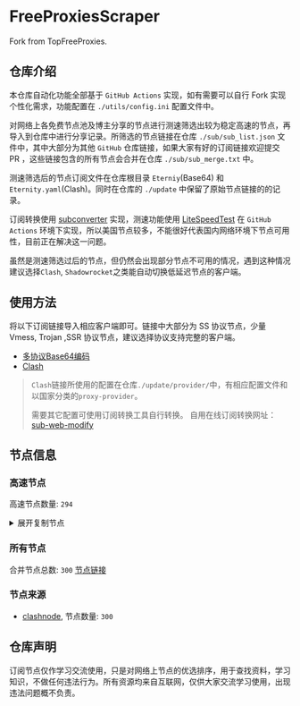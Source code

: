 # FreeProxiesScraper

Fork from TopFreeProxies.

## 仓库介绍
本仓库自动化功能全部基于 `GitHub Actions` 实现，如有需要可以自行 Fork 实现个性化需求，功能配置在 `./utils/config.ini` 配置文件中。

对网络上各免费节点池及博主分享的节点进行测速筛选出较为稳定高速的节点，再导入到仓库中进行分享记录。所筛选的节点链接在仓库 `./sub/sub_list.json` 文件中，其中大部分为其他 `GitHub` 仓库链接，如果大家有好的订阅链接欢迎提交 PR ，这些链接包含的所有节点会合并在仓库 `./sub/sub_merge.txt` 中。

测速筛选后的节点订阅文件在仓库根目录 `Eterniy`(Base64) 和 `Eternity.yaml`(Clash)。同时在仓库的 `./update` 中保留了原始节点链接的的记录。

订阅转换使用 [subconverter](https://github.com/tindy2013/subconverter) 实现，测速功能使用 [LiteSpeedTest](https://github.com/xxf098/LiteSpeedTest) 在 `GitHub Actions` 环境下实现，所以美国节点较多，不能很好代表国内网络环境下节点可用性，目前正在解决这一问题。

虽然是测速筛选过后的节点，但仍然会出现部分节点不可用的情况，遇到这种情况建议选择`Clash`, `Shadowrocket`之类能自动切换低延迟节点的客户端。

## 使用方法
将以下订阅链接导入相应客户端即可。链接中大部分为 SS 协议节点，少量 Vmess, Trojan ,SSR 协议节点，建议选择协议支持完整的客户端。

- [多协议Base64编码](https://raw.githubusercontent.com/caijh/FreeProxiesScraper/master/Eternity)
- [Clash](https://raw.githubusercontent.com/caijh/FreeProxiesScraper/master/Eternity.yaml)

>`Clash`链接所使用的配置在仓库`./update/provider/`中，有相应配置文件和以国家分类的`proxy-provider`。
>
>需要其它配置可使用订阅转换工具自行转换。
>自用在线订阅转换网址：[sub-web-modify](https://sub.v1.mk/)

## 节点信息
### 高速节点
高速节点数量: `294`
<details>
  <summary>展开复制节点</summary>

    trojan://a79e089e-882e-3603-af3d-dacaa45ae7be@103.219.195.237:443?allowInsecure=1&sni=edge.steam-dns.top.comcast.net#04-0427-HK
    trojan://a79e089e-882e-3603-af3d-dacaa45ae7be@178.239.125.119:443?allowInsecure=1&sni=akamai.cdn.steampipe.steamcontent.com#04-0428-JP
    trojan://a79e089e-882e-3603-af3d-dacaa45ae7be@43.160.193.245:443?allowInsecure=1&sni=origin-a.akamaihd.net#04-0429-SG
    trojan://a79e089e-882e-3603-af3d-dacaa45ae7be@vd0ee3cg.cs53rvhb.aliyunglsb.com:443?allowInsecure=1&sni=edge.steam-dns.top.comcast.net#04-0430-SG
    trojan://a79e089e-882e-3603-af3d-dacaa45ae7be@178.208.190.99:443?allowInsecure=1&sni=fastly.cdn.steampipe.steamcontent.com#04-0431-US
    trojan://19de81a2-e8f7-3780-ad08-d5b43962dc30@103.219.195.237:443?allowInsecure=1&sni=www.microsoft365.com#04-0432-HK
    trojan://19de81a2-e8f7-3780-ad08-d5b43962dc30@178.239.125.119:443?allowInsecure=1&sni=steampipe-kr.akamaized.net#04-0433-JP
    trojan://19de81a2-e8f7-3780-ad08-d5b43962dc30@43.160.193.245:443?allowInsecure=1&sni=steampipe.akamaized.net#04-0434-SG
    trojan://19de81a2-e8f7-3780-ad08-d5b43962dc30@vd0ee3cg.cs53rvhb.aliyunglsb.com:443?allowInsecure=1&sni=www.microsoft365.com#04-0435-SG
    trojan://19de81a2-e8f7-3780-ad08-d5b43962dc30@178.208.190.99:443?allowInsecure=1&sni=cloudsync-prod.s3.amazonaws.com#04-0436-US
    trojan://a3e18f02-00c4-3b94-8685-af72e7b74fa4@103.219.195.237:443?allowInsecure=1&sni=akamai.cdn.steampipe.steamcontent.com#04-0437-HK
    trojan://a3e18f02-00c4-3b94-8685-af72e7b74fa4@178.239.125.119:443?allowInsecure=1&sni=upos-hz-mirrorakam.akamaized.net#04-0438-JP
    trojan://a3e18f02-00c4-3b94-8685-af72e7b74fa4@43.160.193.245:443?allowInsecure=1&sni=edge.steam-dns.top.comcast.net#04-0439-SG
    trojan://a3e18f02-00c4-3b94-8685-af72e7b74fa4@vd0ee3cg.cs53rvhb.aliyunglsb.com:443?allowInsecure=1&sni=akamai.cdn.steampipe.steamcontent.com#04-0440-SG
    trojan://a3e18f02-00c4-3b94-8685-af72e7b74fa4@178.208.190.99:443?allowInsecure=1&sni=steampipe.akamaized.net#04-0441-US
    trojan://9b485a9f-f1ee-3031-a7a4-514a0599b524@103.219.195.237:443?allowInsecure=1&sni=steampipe-kr.akamaized.net#04-0442-HK
    trojan://9b485a9f-f1ee-3031-a7a4-514a0599b524@178.239.125.119:443?allowInsecure=1&sni=origin-a.akamaihd.net#04-0443-JP
    trojan://9b485a9f-f1ee-3031-a7a4-514a0599b524@43.160.193.245:443?allowInsecure=1&sni=www.microsoft365.com#04-0444-SG
    trojan://9b485a9f-f1ee-3031-a7a4-514a0599b524@vd0ee3cg.cs53rvhb.aliyunglsb.com:443?allowInsecure=1&sni=steampipe-kr.akamaized.net#04-0445-SG
    trojan://9b485a9f-f1ee-3031-a7a4-514a0599b524@178.208.190.99:443?allowInsecure=1&sni=fastly.cdn.steampipe.steamcontent.com#04-0446-US
    trojan://4fa628c6-6249-35a5-9bf4-9982eca30185@103.219.195.237:443?allowInsecure=1&sni=fastly.cdn.steampipe.steamcontent.com#04-0447-HK
    trojan://4fa628c6-6249-35a5-9bf4-9982eca30185@178.239.125.119:443?allowInsecure=1&sni=steampipe.akamaized.net#04-0448-JP
    trojan://4fa628c6-6249-35a5-9bf4-9982eca30185@43.160.193.245:443?allowInsecure=1&sni=steamcdn-a.akamaihd.net#04-0449-SG
    trojan://4fa628c6-6249-35a5-9bf4-9982eca30185@vd0ee3cg.cs53rvhb.aliyunglsb.com:443?allowInsecure=1&sni=fastly.cdn.steampipe.steamcontent.com#04-0450-SG
    trojan://4fa628c6-6249-35a5-9bf4-9982eca30185@178.208.190.99:443?allowInsecure=1&sni=upos-hz-mirrorakam.akamaized.net#04-0451-US
    trojan://da1bd14f-1afc-3a0d-9630-faa08a39f26d@103.219.195.237:443?allowInsecure=1&sni=origin-a.akamaihd.net#04-0452-HK
    trojan://da1bd14f-1afc-3a0d-9630-faa08a39f26d@178.239.125.119:443?allowInsecure=1&sni=edge.steam-dns.top.comcast.net#04-0453-JP
    trojan://da1bd14f-1afc-3a0d-9630-faa08a39f26d@43.160.193.245:443?allowInsecure=1&sni=steampipe-kr.akamaized.net#04-0454-SG
    trojan://da1bd14f-1afc-3a0d-9630-faa08a39f26d@vd0ee3cg.cs53rvhb.aliyunglsb.com:443?allowInsecure=1&sni=origin-a.akamaihd.net#04-0455-SG
    trojan://da1bd14f-1afc-3a0d-9630-faa08a39f26d@178.208.190.99:443?allowInsecure=1&sni=steamcdn-a.akamaihd.net#04-0456-US
    trojan://afec2398-003f-32b5-ac36-aa36cefe645b@103.219.195.237:443?allowInsecure=1&sni=fastly.cdn.steampipe.steamcontent.com#04-0457-HK
    trojan://afec2398-003f-32b5-ac36-aa36cefe645b@178.239.125.119:443?allowInsecure=1&sni=steamcdn-a.akamaihd.net#04-0458-JP
    trojan://afec2398-003f-32b5-ac36-aa36cefe645b@vd0ee3cg.cs53rvhb.aliyunglsb.com:443?allowInsecure=1&sni=fastly.cdn.steampipe.steamcontent.com#04-0459-SG
    trojan://afec2398-003f-32b5-ac36-aa36cefe645b@178.208.190.99:443?allowInsecure=1&sni=edge.steam-dns.top.comcast.net#04-0460-US
    trojan://b21ab207-e7df-3ba3-9614-df03b02a08d7@103.219.195.237:443?allowInsecure=1&sni=upos-hz-mirrorakam.akamaized.net#04-0461-HK
    trojan://b21ab207-e7df-3ba3-9614-df03b02a08d7@178.239.125.119:443?allowInsecure=1&sni=steampipe-partner.akamaized.net#04-0462-JP
    trojan://b21ab207-e7df-3ba3-9614-df03b02a08d7@vd0ee3cg.cs53rvhb.aliyunglsb.com:443?allowInsecure=1&sni=upos-hz-mirrorakam.akamaized.net#04-0463-SG
    trojan://b21ab207-e7df-3ba3-9614-df03b02a08d7@178.208.190.99:443?allowInsecure=1&sni=www.microsoft365.com#04-0464-US
    trojan://694d40c5-bdad-3a6e-a857-d25316a08307@103.219.195.237:443?allowInsecure=1&sni=steamcdn-a.akamaihd.net#04-0465-HK
    trojan://694d40c5-bdad-3a6e-a857-d25316a08307@178.239.125.119:443?allowInsecure=1&sni=fastly.cdn.steampipe.steamcontent.com#04-0466-JP
    trojan://694d40c5-bdad-3a6e-a857-d25316a08307@vd0ee3cg.cs53rvhb.aliyunglsb.com:443?allowInsecure=1&sni=steamcdn-a.akamaihd.net#04-0467-SG
    trojan://694d40c5-bdad-3a6e-a857-d25316a08307@178.208.190.99:443?allowInsecure=1&sni=akamai.cdn.steampipe.steamcontent.com#04-0468-US
    trojan://dda39440-611e-367a-8b5c-60b110881c48@103.219.195.237:443?allowInsecure=1&sni=steampipe-partner.akamaized.net#04-0469-HK
    trojan://dda39440-611e-367a-8b5c-60b110881c48@178.239.125.119:443?allowInsecure=1&sni=cloudsync-prod.s3.amazonaws.com#04-0470-JP
    trojan://dda39440-611e-367a-8b5c-60b110881c48@vd0ee3cg.cs53rvhb.aliyunglsb.com:443?allowInsecure=1&sni=steampipe-partner.akamaized.net#04-0471-SG
    trojan://dda39440-611e-367a-8b5c-60b110881c48@178.208.190.99:443?allowInsecure=1&sni=steampipe-kr.akamaized.net#04-0472-US
    trojan://04a70eb2-857b-3c61-9d36-a6284846dde9@103.219.195.237:443?allowInsecure=1&sni=upos-hz-mirrorakam.akamaized.net#04-0473-HK
    trojan://04a70eb2-857b-3c61-9d36-a6284846dde9@178.239.125.119:443?allowInsecure=1&sni=steampipe-partner.akamaized.net#04-0474-JP
    trojan://04a70eb2-857b-3c61-9d36-a6284846dde9@vd0ee3cg.cs53rvhb.aliyunglsb.com:443?allowInsecure=1&sni=upos-hz-mirrorakam.akamaized.net#04-0475-SG
    trojan://04a70eb2-857b-3c61-9d36-a6284846dde9@178.208.190.99:443?allowInsecure=1&sni=www.microsoft365.com#04-0476-US
    ss://Y2hhY2hhMjAtaWV0Zi1wb2x5MTMwNTpLME1jblJGNnY2NGs3bzN0ZVo2RjQ5@46.253.4.25:35916#06-0012-SE
    ss://YWVzLTI1Ni1jZmI6ZjhmN2FDemNQS2JzRjhwMw@194.68.27.76:989#06-0016-JP
    ss://Y2hhY2hhMjAtaWV0Zi1wb2x5MTMwNTpXNFVMUm9QWThEdlVobmJmS25qU1dE@206.206.125.53:20199#06-0025-GB
    ss://Y2hhY2hhMjAtaWV0Zi1wb2x5MTMwNTo5NHJVeE5jSEljdDlPR2RGMERUQVBY@172.238.21.207:38666#06-0026-JP
    ss://YWVzLTI1Ni1jZmI6WG44aktkbURNMDBJZU8lMjUyNSUyNTIzJTI1MjQlMjUyM2ZKQU10c0VBRVVPcEgvWVdZdFlxREZuVDBTVg@103.186.154.250:38388#06-0028-VN
    ss://YWVzLTI1Ni1jZmI6WG44aktkbURNMDBJZU8lMjUyNSUyNTIzJTI1MjQlMjUyM2ZKQU10c0VBRVVPcEgvWVdZdFlxREZuVDBTVg@103.186.154.235:38388#06-0029-VN
    ss://YWVzLTI1Ni1jZmI6WG44aktkbURNMDBJZU8lMjUyNSUyNTIzJTI1MjQlMjUyM2ZKQU10c0VBRVVPcEgvWVdZdFlxREZuVDBTVg@103.186.155.104:38388#06-0030-VN
    ss://YWVzLTI1Ni1jZmI6WG44aktkbURNMDBJZU8lMjUyNSUyNTIzJTI1MjQlMjUyM2ZKQU10c0VBRVVPcEgvWVdZdFlxREZuVDBTVg@103.186.155.214:38388#06-0031-VN
    ss://YWVzLTI1Ni1jZmI6WG44aktkbURNMDBJZU8lMjUyNSUyNTIzJTI1MjQlMjUyM2ZKQU10c0VBRVVPcEgvWVdZdFlxREZuVDBTVg@103.186.155.111:38388#06-0032-VN
    ss://YWVzLTI1Ni1jZmI6WG44aktkbURNMDBJZU8lMjUyNSUyNTIzJTI1MjQlMjUyM2ZKQU10c0VBRVVPcEgvWVdZdFlxREZuVDBTVg@103.186.155.114:38388#06-0033-VN
    ss://YWVzLTI1Ni1jZmI6WG44aktkbURNMDBJZU8lMjUyNSUyNTIzJTI1MjQlMjUyM2ZKQU10c0VBRVVPcEgvWVdZdFlxREZuVDBTVg@103.186.155.237:38388#06-0034-VN
    ss://YWVzLTI1Ni1jZmI6WG44aktkbURNMDBJZU8lMjUyNSUyNTIzJTI1MjQlMjUyM2ZKQU10c0VBRVVPcEgvWVdZdFlxREZuVDBTVg@103.186.155.228:38388#06-0035-VN
    ss://YWVzLTI1Ni1jZmI6WG44aktkbURNMDBJZU8lMjUyNSUyNTIzJTI1MjQlMjUyM2ZKQU10c0VBRVVPcEgvWVdZdFlxREZuVDBTVg@103.186.155.25:38388#06-0036-VN
    ss://YWVzLTI1Ni1jZmI6WG44aktkbURNMDBJZU8lMjUyNSUyNTIzJTI1MjQlMjUyM2ZKQU10c0VBRVVPcEgvWVdZdFlxREZuVDBTVg@103.186.155.13:38388#06-0037-VN
    trojan://94554127-32c4-4be1-b8b9-1330bafc2cdd@n001.xunxunmimisbs.sbs:28100?allowInsecure=1&sni=db01.xxxxyyyysbs.sbs#06-0038-CN
    vmess://eyJ2IjoiMiIsInBzIjoiMDYtMDAzOS1DTiIsImFkZCI6ImhhYS5kYXNodWFpLmN5b3UiLCJwb3J0IjoiNDUwNjIiLCJ0eXBlIjoibm9uZSIsImlkIjoiNTJjYzQ4NTAtYjIzNC00Y2MwLThhY2EtYTI5MzEyOGMyODZhIiwiYWlkIjoiMCIsIm5ldCI6IndzIiwicGF0aCI6Ii8iLCJob3N0IjoiaGFhLmRhc2h1YWkuY3lvdSIsInRscyI6IiJ9
    vmess://eyJ2IjoiMiIsInBzIjoiMDYtMDA0MC1DTiIsImFkZCI6InhkZC5kYXNodWFpLmN5b3UiLCJwb3J0IjoiNDUwNjMiLCJ0eXBlIjoibm9uZSIsImlkIjoiMWQ0ZDc1NDgtOGNmOC00ZTFlLWExYTUtNDExNjg2OTcwMTJiIiwiYWlkIjoiMCIsIm5ldCI6IndzIiwicGF0aCI6Ii8iLCJob3N0IjoieGRkLmRhc2h1YWkuY3lvdSIsInRscyI6IiJ9
    ss://Y2hhY2hhMjAtaWV0Zi1wb2x5MTMwNTpmYTE4ZmU4Yi1hNTRiLTRlZjAtOTdjYy1kMGYyZGExMGFmNTA@wa.xunyunnode.sbs:50737#06-0041-CN
    vmess://eyJ2IjoiMiIsInBzIjoiMDYtMDA0Mi1DTiIsImFkZCI6InhkZC5kYXNodWFpLmN5b3UiLCJwb3J0IjoiNDUwNjUiLCJ0eXBlIjoibm9uZSIsImlkIjoiZTRkNmY4MWUtZTUyMS00OGEwLWIxMzAtN2ExZTJkNWZmZjkxIiwiYWlkIjoiMCIsIm5ldCI6IndzIiwicGF0aCI6Ii8iLCJob3N0IjoieGRkLmRhc2h1YWkuY3lvdSIsInRscyI6IiJ9
    vmess://eyJ2IjoiMiIsInBzIjoiMDYtMDA0My1DTiIsImFkZCI6ImhhYS5kYXNodWFpLmN5b3UiLCJwb3J0IjoiNDUwNjQiLCJ0eXBlIjoibm9uZSIsImlkIjoiZDIzZDg0MjEtNGVhOS00Mzg3LWFhMTYtYzAyM2I2M2Q3ZjE2IiwiYWlkIjoiMCIsIm5ldCI6IndzIiwicGF0aCI6Ii8iLCJob3N0IjoiaGFhLmRhc2h1YWkuY3lvdSIsInRscyI6IiJ9
    vmess://eyJ2IjoiMiIsInBzIjoiMDYtMDA0NC1DTiIsImFkZCI6InhkZC5kYXNodWFpLmN5b3UiLCJwb3J0IjoiNDUwNjUiLCJ0eXBlIjoibm9uZSIsImlkIjoiMWQ0ZDc1NDgtOGNmOC00ZTFlLWExYTUtNDExNjg2OTcwMTJiIiwiYWlkIjoiMCIsIm5ldCI6IndzIiwicGF0aCI6Ii8iLCJob3N0IjoieGRkLmRhc2h1YWkuY3lvdSIsInRscyI6IiJ9
    vmess://eyJ2IjoiMiIsInBzIjoiMDYtMDA0NS1DTiIsImFkZCI6ImhhYS5kYXNodWFpLmN5b3UiLCJwb3J0IjoiNDUwNzgiLCJ0eXBlIjoibm9uZSIsImlkIjoiZTRkNmY4MWUtZTUyMS00OGEwLWIxMzAtN2ExZTJkNWZmZjkxIiwiYWlkIjoiMCIsIm5ldCI6IndzIiwicGF0aCI6Ii8iLCJob3N0IjoiaGFhLmRhc2h1YWkuY3lvdSIsInRscyI6IiJ9
    vmess://eyJ2IjoiMiIsInBzIjoiMDYtMDA0Ni1DTiIsImFkZCI6ImhhYS5kYXNodWFpLmN5b3UiLCJwb3J0IjoiNDUwNzgiLCJ0eXBlIjoibm9uZSIsImlkIjoiMWQ0ZDc1NDgtOGNmOC00ZTFlLWExYTUtNDExNjg2OTcwMTJiIiwiYWlkIjoiMCIsIm5ldCI6IndzIiwicGF0aCI6Ii8iLCJob3N0IjoiaGFhLmRhc2h1YWkuY3lvdSIsInRscyI6IiJ9
    vmess://eyJ2IjoiMiIsInBzIjoiMDYtMDA0Ny1DTiIsImFkZCI6InhkZC5kYXNodWFpLmN5b3UiLCJwb3J0IjoiNDUwNzciLCJ0eXBlIjoibm9uZSIsImlkIjoiMWRkNTAxOTQtMzkxOS00NWRkLWFkN2QtYjhkMDFhZWM4YjFkIiwiYWlkIjoiMCIsIm5ldCI6IndzIiwicGF0aCI6Ii8iLCJob3N0IjoieGRkLmRhc2h1YWkuY3lvdSIsInRscyI6IiJ9
    trojan://fcfb4ea7-5dbe-4d06-ab1a-1f23cad436e4@n001.xunxunmimisbs.sbs:17000?allowInsecure=1&sni=de01.xxxxyyyysbs.sbs#06-0050-CN
    trojan://c28626c9-b566-4d30-95cd-fffda0140503@n001.xunxunmimisbs.sbs:25100?allowInsecure=1&sni=de01.xxxxyyyysbs.sbs#06-0054-CN
    vmess://eyJ2IjoiMiIsInBzIjoiMDYtMDA1Ni1DTiIsImFkZCI6InhkZC5kYXNodWFpLmN5b3UiLCJwb3J0IjoiNDUwNzEiLCJ0eXBlIjoibm9uZSIsImlkIjoiZDIzZDg0MjEtNGVhOS00Mzg3LWFhMTYtYzAyM2I2M2Q3ZjE2IiwiYWlkIjoiMCIsIm5ldCI6IndzIiwicGF0aCI6Ii8iLCJob3N0IjoieGRkLmRhc2h1YWkuY3lvdSIsInRscyI6IiJ9
    trojan://5d0d1bf1-f5f1-4e92-b883-2c085d7cd86e@n002.xunxunmimisbs.sbs:48100?allowInsecure=1&sni=fr01.xxxxyyyysbs.sbs#06-0057-CN
    trojan://40d2915b-3085-4a6b-89e8-67c7125c24ef@n002.xunxunmimisbs.sbs:26100?allowInsecure=1&sni=fr01.xxxxyyyysbs.sbs#06-0058-CN
    trojan://fcfb4ea7-5dbe-4d06-ab1a-1f23cad436e4@n001.xunxunmimisbs.sbs:19000?allowInsecure=1&sni=in01.xxxxyyyysbs.sbs#06-0059-CN
    vmess://eyJ2IjoiMiIsInBzIjoiMDYtMDA2MC1DTiIsImFkZCI6InhkZC5kYXNodWFpLmN5b3UiLCJwb3J0IjoiNDUwNzEiLCJ0eXBlIjoibm9uZSIsImlkIjoiZWQ3MzcwZDQtODgzMC00YmM1LTk5MDktNWY0NTNiZGMzZjI0IiwiYWlkIjoiMCIsIm5ldCI6IndzIiwicGF0aCI6Ii8iLCJob3N0IjoieGRkLmRhc2h1YWkuY3lvdSIsInRscyI6IiJ9
    trojan://86539c18-bf4e-4ae6-a970-528c6eacea7c@n002.xunxunmimisbs.sbs:44100?allowInsecure=1&sni=uk01.xxxxyyyysbs.sbs#06-0061-CN
    ss://Y2hhY2hhMjAtaWV0Zi1wb2x5MTMwNTpkMDFkMTEwZC05ZGM1LTRjZmItYWNhNS04YzBiNWQ0ZDg1NDk@02.xunyunnode.sbs:59406#06-0062-CN
    trojan://f297ec55-de89-4206-82fc-7ae01d936783@n002.xunxunmimisbs.sbs:44100?allowInsecure=1&sni=uk01.xxxxyyyysbs.sbs#06-0063-CN
    ss://Y2hhY2hhMjAtaWV0Zi1wb2x5MTMwNTpjNmVjODIxMy1kOWU0LTQxNTktODRkMS0yMDhjMTUwMDQyOWY@02.xunyunnode.sbs:59406#06-0064-CN
    ss://Y2hhY2hhMjAtaWV0Zi1wb2x5MTMwNTpjNmVjODIxMy1kOWU0LTQxNTktODRkMS0yMDhjMTUwMDQyOWY@wa.xunyunnode.sbs:25174#06-0065-CN
    ss://Y2hhY2hhMjAtaWV0Zi1wb2x5MTMwNTpjNmVjODIxMy1kOWU0LTQxNTktODRkMS0yMDhjMTUwMDQyOWY@01.xunyunnode.sbs:13058#06-0066-CN
    ss://Y2hhY2hhMjAtaWV0Zi1wb2x5MTMwNTpjNmVjODIxMy1kOWU0LTQxNTktODRkMS0yMDhjMTUwMDQyOWY@xc.xunyunnode.sbs:26200#06-0067-CN
    vmess://eyJ2IjoiMiIsInBzIjoiMDYtMDA2OC1DTiIsImFkZCI6InhkZC5kYXNodWFpLmN5b3UiLCJwb3J0IjoiNDUwNTEiLCJ0eXBlIjoibm9uZSIsImlkIjoiMWQ0ZDc1NDgtOGNmOC00ZTFlLWExYTUtNDExNjg2OTcwMTJiIiwiYWlkIjoiMCIsIm5ldCI6IndzIiwicGF0aCI6Ii8iLCJob3N0IjoieGRkLmRhc2h1YWkuY3lvdSIsInRscyI6IiJ9
    vmess://eyJ2IjoiMiIsInBzIjoiMDYtMDA3MC1DTiIsImFkZCI6ImhhYS5kYXNodWFpLmN5b3UiLCJwb3J0IjoiNDUwNTAiLCJ0eXBlIjoibm9uZSIsImlkIjoiZWQ3MzcwZDQtODgzMC00YmM1LTk5MDktNWY0NTNiZGMzZjI0IiwiYWlkIjoiMCIsIm5ldCI6IndzIiwicGF0aCI6Ii8iLCJob3N0IjoiaGFhLmRhc2h1YWkuY3lvdSIsInRscyI6IiJ9
    vmess://eyJ2IjoiMiIsInBzIjoiMDYtMDA3MS1DTiIsImFkZCI6ImhhYS5kYXNodWFpLmN5b3UiLCJwb3J0IjoiNDUwNTAiLCJ0eXBlIjoibm9uZSIsImlkIjoiNzU1YTFiMTYtNjQxYy00NTEwLTgwYzMtMzNlNjIwNTc3YTNmIiwiYWlkIjoiMCIsIm5ldCI6IndzIiwicGF0aCI6Ii8iLCJob3N0IjoiaGFhLmRhc2h1YWkuY3lvdSIsInRscyI6IiJ9
    vmess://eyJ2IjoiMiIsInBzIjoiMDYtMDA3Mi1DTiIsImFkZCI6ImhhYS5kYXNodWFpLmN5b3UiLCJwb3J0IjoiNDUwNTAiLCJ0eXBlIjoibm9uZSIsImlkIjoiNmM2NjFmM2YtMmJkMC00YTgxLWI0NGUtYTdlZTRjYzY3NTU4IiwiYWlkIjoiMCIsIm5ldCI6IndzIiwicGF0aCI6Ii8iLCJob3N0IjoiaGFhLmRhc2h1YWkuY3lvdSIsInRscyI6IiJ9
    trojan://86539c18-bf4e-4ae6-a970-528c6eacea7c@n001.xunxunmimisbs.sbs:21100?allowInsecure=1&sni=hk01.xxxxyyyysbs.sbs#06-0073-CN
    ss://Y2hhY2hhMjAtaWV0Zi1wb2x5MTMwNToxYzQ3M2U4YS0zOGZiLTQ1NGUtOGQyNy1mYzA2MzE1NzljMjU@slur.izenny.com:55407#06-0074-CN
    trojan://40d2915b-3085-4a6b-89e8-67c7125c24ef@n002.xunxunmimisbs.sbs:27100?allowInsecure=1&sni=in01.xxxxyyyysbs.sbs#06-0075-CN
    trojan://86539c18-bf4e-4ae6-a970-528c6eacea7c@n002.xunxunmimisbs.sbs:47100?allowInsecure=1&sni=in01.xxxxyyyysbs.sbs#06-0076-CN
    trojan://c28626c9-b566-4d30-95cd-fffda0140503@n001.xunxunmimisbs.sbs:27100?allowInsecure=1&sni=in01.xxxxyyyysbs.sbs#06-0077-CN
    trojan://c28626c9-b566-4d30-95cd-fffda0140503@n002.xunxunmimisbs.sbs:27100?allowInsecure=1&sni=in01.xxxxyyyysbs.sbs#06-0078-CN
    trojan://5d0d1bf1-f5f1-4e92-b883-2c085d7cd86e@n001.xunxunmimisbs.sbs:47100?allowInsecure=1&sni=in01.xxxxyyyysbs.sbs#06-0079-CN
    trojan://f297ec55-de89-4206-82fc-7ae01d936783@n001.xunxunmimisbs.sbs:42100?allowInsecure=1&sni=jp01.xxxxyyyysbs.sbs#06-0080-CN
    vmess://eyJ2IjoiMiIsInBzIjoiMDYtMDA4MS1DTiIsImFkZCI6InhkZC5kYXNodWFpLmN5b3UiLCJwb3J0IjoiNDUwNTciLCJ0eXBlIjoibm9uZSIsImlkIjoiZDIzZDg0MjEtNGVhOS00Mzg3LWFhMTYtYzAyM2I2M2Q3ZjE2IiwiYWlkIjoiMCIsIm5ldCI6IndzIiwicGF0aCI6Ii8iLCJob3N0IjoieGRkLmRhc2h1YWkuY3lvdSIsInRscyI6IiJ9
    vmess://eyJ2IjoiMiIsInBzIjoiMDYtMDA4Mi1DTiIsImFkZCI6ImhhYS5kYXNodWFpLmN5b3UiLCJwb3J0IjoiNDUwNTYiLCJ0eXBlIjoibm9uZSIsImlkIjoiZDIzZDg0MjEtNGVhOS00Mzg3LWFhMTYtYzAyM2I2M2Q3ZjE2IiwiYWlkIjoiMCIsIm5ldCI6IndzIiwicGF0aCI6Ii8iLCJob3N0IjoiaGFhLmRhc2h1YWkuY3lvdSIsInRscyI6IiJ9
    ss://Y2hhY2hhMjAtaWV0Zi1wb2x5MTMwNTpkMDFkMTEwZC05ZGM1LTRjZmItYWNhNS04YzBiNWQ0ZDg1NDk@wa.xunyunnode.sbs:25856#06-0083-CN
    trojan://f297ec55-de89-4206-82fc-7ae01d936783@n002.xunxunmimisbs.sbs:42100?allowInsecure=1&sni=jp01.xxxxyyyysbs.sbs#06-0084-CN
    vmess://eyJ2IjoiMiIsInBzIjoiMDYtMDA4NS1DTiIsImFkZCI6ImhhYS5kYXNodWFpLmN5b3UiLCJwb3J0IjoiNDUwNTYiLCJ0eXBlIjoibm9uZSIsImlkIjoiZWQ3MzcwZDQtODgzMC00YmM1LTk5MDktNWY0NTNiZGMzZjI0IiwiYWlkIjoiMCIsIm5ldCI6IndzIiwicGF0aCI6Ii8iLCJob3N0IjoiaGFhLmRhc2h1YWkuY3lvdSIsInRscyI6IiJ9
    trojan://c28626c9-b566-4d30-95cd-fffda0140503@n001.xunxunmimisbs.sbs:41300?allowInsecure=1&sni=jp01.xxxxyyyysbs.sbs#06-0086-CN
    trojan://94554127-32c4-4be1-b8b9-1330bafc2cdd@n002.xunxunmimisbs.sbs:41300?allowInsecure=1&sni=jp01.xxxxyyyysbs.sbs#06-0087-CN
    ss://Y2hhY2hhMjAtaWV0Zi1wb2x5MTMwNTo4OTc4N2QwMi0yNzRjLTRlOTAtODA0ZC05ZTExNDY3NDc4NDg@02.xunyunnode.sbs:44447#06-0088-CN
    vmess://eyJ2IjoiMiIsInBzIjoiMDYtMDA4OS1DTiIsImFkZCI6InhkZC5kYXNodWFpLmN5b3UiLCJwb3J0IjoiNDUwNzUiLCJ0eXBlIjoibm9uZSIsImlkIjoiMWQ0ZDc1NDgtOGNmOC00ZTFlLWExYTUtNDExNjg2OTcwMTJiIiwiYWlkIjoiMCIsIm5ldCI6IndzIiwicGF0aCI6Ii8iLCJob3N0IjoieGRkLmRhc2h1YWkuY3lvdSIsInRscyI6IiJ9
    trojan://c28626c9-b566-4d30-95cd-fffda0140503@n002.xunxunmimisbs.sbs:22100?allowInsecure=1&sni=kr01.xxxxyyyysbs.sbs#06-0090-CN
    vmess://eyJ2IjoiMiIsInBzIjoiMDYtMDA5Mi1DTiIsImFkZCI6InhkZC5kYXNodWFpLmN5b3UiLCJwb3J0IjoiNDUwNzUiLCJ0eXBlIjoibm9uZSIsImlkIjoiMjhhYzhmNGMtY2VjMy00YTBmLTljZDMtNWU4ODZiZTRhODA3IiwiYWlkIjoiMCIsIm5ldCI6IndzIiwicGF0aCI6Ii8iLCJob3N0IjoieGRkLmRhc2h1YWkuY3lvdSIsInRscyI6IiJ9
    trojan://94554127-32c4-4be1-b8b9-1330bafc2cdd@n002.xunxunmimisbs.sbs:22100?allowInsecure=1&sni=kr01.xxxxyyyysbs.sbs#06-0093-CN
    vmess://eyJ2IjoiMiIsInBzIjoiMDYtMDA5OS1DTiIsImFkZCI6InhkZC5kYXNodWFpLmN5b3UiLCJwb3J0IjoiNDUwNTUiLCJ0eXBlIjoibm9uZSIsImlkIjoiMWRkNTAxOTQtMzkxOS00NWRkLWFkN2QtYjhkMDFhZWM4YjFkIiwiYWlkIjoiMCIsIm5ldCI6IndzIiwicGF0aCI6Ii8iLCJob3N0IjoieGRkLmRhc2h1YWkuY3lvdSIsInRscyI6IiJ9
    trojan://86539c18-bf4e-4ae6-a970-528c6eacea7c@n002.xunxunmimisbs.sbs:31101?allowInsecure=1&sni=sg02.xxxxyyyysbs.sbs#06-0100-CN
    trojan://5d0d1bf1-f5f1-4e92-b883-2c085d7cd86e@n001.xunxunmimisbs.sbs:31100?allowInsecure=1&sni=sg01.xxxxyyyysbs.sbs#06-0102-CN
    vmess://eyJ2IjoiMiIsInBzIjoiMDYtMDEwMy1DTiIsImFkZCI6InY0LmhlZHVpYW4ubGluayIsInBvcnQiOiIzMDgwNCIsInR5cGUiOiJub25lIiwiaWQiOiJjYmIzZjg3Ny1kMWZiLTM0NGMtODdhOS1kMTUzYmZmZDU0ODQiLCJhaWQiOiIyIiwibmV0Ijoid3MiLCJwYXRoIjoiL29vb28iLCJob3N0IjoidjQuaGVkdWlhbi5saW5rIiwidGxzIjoiIn0=
    ss://Y2hhY2hhMjAtaWV0Zi1wb2x5MTMwNToyNmQ1ZmQ1ZC0yNTUwLTQwZjYtOTg3Ni0yOTgwY2Y4ZWRiNzk@xc.xunyunnode.sbs:18416#06-0104-CN
    ss://Y2hhY2hhMjAtaWV0Zi1wb2x5MTMwNTpjNmVjODIxMy1kOWU0LTQxNTktODRkMS0yMDhjMTUwMDQyOWY@01.xunyunnode.sbs:14195#06-0105-CN
    trojan://81dea81d-fdcd-4550-a848-e6c488e13a81@n002.xunxunmimisbs.sbs:31000?allowInsecure=1&sni=sg01.xxxxyyyysbs.sbs#06-0106-CN
    trojan://fcfb4ea7-5dbe-4d06-ab1a-1f23cad436e4@n001.xunxunmimisbs.sbs:31000?allowInsecure=1&sni=sg01.xxxxyyyysbs.sbs#06-0107-CN
    vmess://eyJ2IjoiMiIsInBzIjoiMDYtMDEwOC1DTiIsImFkZCI6InhkZC5kYXNodWFpLmN5b3UiLCJwb3J0IjoiNDUwNTUiLCJ0eXBlIjoibm9uZSIsImlkIjoiZjU1ODM1MDQtYTY3ZS00NWQ0LWJjNTktZDAyY2MzMTBlOWQ4IiwiYWlkIjoiMCIsIm5ldCI6IndzIiwicGF0aCI6Ii8iLCJob3N0IjoieGRkLmRhc2h1YWkuY3lvdSIsInRscyI6IiJ9
    ss://Y2hhY2hhMjAtaWV0Zi1wb2x5MTMwNTo4OTc4N2QwMi0yNzRjLTRlOTAtODA0ZC05ZTExNDY3NDc4NDg@02.xunyunnode.sbs:10463#06-0109-CN
    ss://Y2hhY2hhMjAtaWV0Zi1wb2x5MTMwNToyNmQ1ZmQ1ZC0yNTUwLTQwZjYtOTg3Ni0yOTgwY2Y4ZWRiNzk@01.xunyunnode.sbs:14195#06-0110-CN
    ss://Y2hhY2hhMjAtaWV0Zi1wb2x5MTMwNTpkMDFkMTEwZC05ZGM1LTRjZmItYWNhNS04YzBiNWQ0ZDg1NDk@xc.xunyunnode.sbs:18416#06-0111-CN
    trojan://68bb4c97-2d9a-4304-b8cb-79f4181174c0@n002.xunxunmimisbs.sbs:31100?allowInsecure=1&sni=sg01.xxxxyyyysbs.sbs#06-0112-CN
    ss://Y2hhY2hhMjAtaWV0Zi1wb2x5MTMwNTo5MjQyYmM3NS1mMDdjLTQ4NjEtOWQxZS1jNGRhYmZmNDAzZDQ@wa.xunyunnode.sbs:50764#06-0113-CN
    trojan://5d0d1bf1-f5f1-4e92-b883-2c085d7cd86e@n001.xunxunmimisbs.sbs:49120?allowInsecure=1&sni=tai01.xxxxyyyysbs.sbs#06-0114-CN
    vmess://eyJ2IjoiMiIsInBzIjoiMDYtMDExNS1ISyIsImFkZCI6IjIxMi4xOTIuMTUuMTc2IiwicG9ydCI6IjIyMTI2IiwidHlwZSI6Im5vbmUiLCJpZCI6ImU5Nzk1YmU5LTczNWEtNDBkZi04Y2M1LWU1Y2QyYzgxYzRmNyIsImFpZCI6IjAiLCJuZXQiOiJ3cyIsInBhdGgiOiIvIiwiaG9zdCI6IiIsInRscyI6IiJ9
    vmess://eyJ2IjoiMiIsInBzIjoiMDYtMDExNy1DTiIsImFkZCI6InhkZC5kYXNodWFpLmN5b3UiLCJwb3J0IjoiNDUwNTMiLCJ0eXBlIjoibm9uZSIsImlkIjoiZWQ3MzcwZDQtODgzMC00YmM1LTk5MDktNWY0NTNiZGMzZjI0IiwiYWlkIjoiMCIsIm5ldCI6IndzIiwicGF0aCI6Ii8iLCJob3N0IjoieGRkLmRhc2h1YWkuY3lvdSIsInRscyI6IiJ9
    trojan://fcfb4ea7-5dbe-4d06-ab1a-1f23cad436e4@n001.xunxunmimisbs.sbs:16000?allowInsecure=1&sni=us01.xxxxyyyysbs.sbs#06-0120-CN
    ss://Y2hhY2hhMjAtaWV0Zi1wb2x5MTMwNTpjNmVjODIxMy1kOWU0LTQxNTktODRkMS0yMDhjMTUwMDQyOWY@wa.xunyunnode.sbs:22041#06-0124-CN
    vmess://eyJ2IjoiMiIsInBzIjoiMDYtMDEyOS1ISyIsImFkZCI6IjIxMi4xOTIuMTUuMTc2IiwicG9ydCI6IjIyMTI2IiwidHlwZSI6Im5vbmUiLCJpZCI6IjQ4ZWUyOTY1LWE4NTUtNDNhMC1hODVhLWU0YzMyZmMxMzA4NyIsImFpZCI6IjAiLCJuZXQiOiJ3cyIsInBhdGgiOiIvIiwiaG9zdCI6IiIsInRscyI6IiJ9
    vmess://eyJ2IjoiMiIsInBzIjoiMDYtMDEzMy1ISyIsImFkZCI6IjIxMi4xOTIuMTUuMTc2IiwicG9ydCI6IjIyMTI2IiwidHlwZSI6Im5vbmUiLCJpZCI6ImJmN2I3MDUxLWRlNTMtNDg5Yy04Mzc5LWQxZDQwMjNhMGZmMCIsImFpZCI6IjAiLCJuZXQiOiJ3cyIsInBhdGgiOiIvIiwiaG9zdCI6IiIsInRscyI6IiJ9
    vmess://eyJ2IjoiMiIsInBzIjoiMDYtMDEzNi1ISyIsImFkZCI6IjIxMi4xOTIuMTUuMTc2IiwicG9ydCI6IjIyMTI2IiwidHlwZSI6Im5vbmUiLCJpZCI6Ijg4ZDM5M2M0LTZhOWItNDk0Mi04MWU5LTg5YTBmMWFkZGZmZSIsImFpZCI6IjAiLCJuZXQiOiJ3cyIsInBhdGgiOiIvIiwiaG9zdCI6IiIsInRscyI6IiJ9
    trojan://Aimer@167.68.4.199:2053?allowInsecure=1&sni=epge.muarua.filegear-sg.me&ws=1&wspath=%2525252F%2525253Fed%2525253D2560#06-0138-RELAY
    vmess://eyJ2IjoiMiIsInBzIjoiMDYtMDE0MC1ISyIsImFkZCI6IjIxMi4xOTIuMTUuMTc2IiwicG9ydCI6IjIyMTI2IiwidHlwZSI6Im5vbmUiLCJpZCI6IjZlNThlYWIzLTI4MGMtNDA3YS1iZjU4LTIyYzFkYTY1NDA3ZCIsImFpZCI6IjAiLCJuZXQiOiJ3cyIsInBhdGgiOiIvIiwiaG9zdCI6IiIsInRscyI6IiJ9
    vmess://eyJ2IjoiMiIsInBzIjoiMDYtMDE0MS1DTiIsImFkZCI6ImhhYS5kYXNodWFpLmN5b3UiLCJwb3J0IjoiNDUwNTIiLCJ0eXBlIjoibm9uZSIsImlkIjoiNTJjYzQ4NTAtYjIzNC00Y2MwLThhY2EtYTI5MzEyOGMyODZhIiwiYWlkIjoiMCIsIm5ldCI6IndzIiwicGF0aCI6Ii8iLCJob3N0IjoiaGFhLmRhc2h1YWkuY3lvdSIsInRscyI6IiJ9
    ss://Y2hhY2hhMjAtaWV0Zi1wb2x5MTMwNTo4OTc4N2QwMi0yNzRjLTRlOTAtODA0ZC05ZTExNDY3NDc4NDg@02.xunyunnode.sbs:37699#06-0145-CN
    trojan://81dea81d-fdcd-4550-a848-e6c488e13a81@n002.xunxunmimisbs.sbs:19010?allowInsecure=1&sni=vn01.xxxxyyyysbs.sbs#06-0146-CN
    ss://Y2hhY2hhMjAtaWV0Zi1wb2x5MTMwNTpkMDFkMTEwZC05ZGM1LTRjZmItYWNhNS04YzBiNWQ0ZDg1NDk@wa.xunyunnode.sbs:43680#06-0147-CN
    trojan://c28626c9-b566-4d30-95cd-fffda0140503@n002.xunxunmimisbs.sbs:28200?allowInsecure=1&sni=vn01.xxxxyyyysbs.sbs#06-0148-CN
    ss://Y2hhY2hhMjAtaWV0Zi1wb2x5MTMwNTpmYTE4ZmU4Yi1hNTRiLTRlZjAtOTdjYy1kMGYyZGExMGFmNTA@02.xunyunnode.sbs:38227#06-0149-CN
    ss://Y2hhY2hhMjAtaWV0Zi1wb2x5MTMwNTo5MjQyYmM3NS1mMDdjLTQ4NjEtOWQxZS1jNGRhYmZmNDAzZDQ@01.xunyunnode.sbs:10326#06-0150-CN
    vmess://eyJ2IjoiMiIsInBzIjoiMDctMDE1MS1DTiIsImFkZCI6IjEzOS4xMjkuMjAuNiIsInBvcnQiOiI1MDAwMiIsInR5cGUiOiJub25lIiwiaWQiOiI0MTgwNDhhZi1hMjkzLTRiOTktOWIwYy05OGNhMzU4MGRkMjQiLCJhaWQiOiIwIiwibmV0IjoidGNwIiwicGF0aCI6Ii8iLCJob3N0Ijoidm4wMS54eHh4eXl5eXNicy5zYnMiLCJ0bHMiOiIifQ==
    vmess://eyJ2IjoiMiIsInBzIjoiMDctMDE1Mi1ISyIsImFkZCI6IjgwNThmNDQyLXN2NmhzMC10MnA2OTEtMXM0aGMuaGsucDVwdi5jb20iLCJwb3J0IjoiODAiLCJ0eXBlIjoibm9uZSIsImlkIjoiYWFmZWRjNjQtOWMyMy0xMWVmLWE3OWYtZjIzYzkxY2ZiYmM5IiwiYWlkIjoiMiIsIm5ldCI6IndzIiwicGF0aCI6Ii8iLCJob3N0IjoiODA1OGY0NDItc3Y2aHMwLXQycDY5MS0xczRoYy5oay5wNXB2LmNvbSIsInRscyI6IiJ9
    vmess://eyJ2IjoiMiIsInBzIjoiMDctMDE1My1DTiIsImFkZCI6InYzMC5oZWR1aWFuLmxpbmsiLCJwb3J0IjoiMzA4MzAiLCJ0eXBlIjoibm9uZSIsImlkIjoiY2JiM2Y4NzctZDFmYi0zNDRjLTg3YTktZDE1M2JmZmQ1NDg0IiwiYWlkIjoiMiIsIm5ldCI6IndzIiwicGF0aCI6Ii9vb29vIiwiaG9zdCI6InYzMC5oZWR1aWFuLmxpbmsiLCJ0bHMiOiIifQ==
    ss://YWVzLTI1Ni1jZmI6ZjhmN2FDemNQS2JzRjhwMw@185.153.197.5:989#07-0154-MD
    vmess://eyJ2IjoiMiIsInBzIjoiMDctMDE1Ni1DTiIsImFkZCI6IjEwNi4xNC43NS4xMTQiLCJwb3J0IjoiNTAwMDIiLCJ0eXBlIjoibm9uZSIsImlkIjoiNDE4MDQ4YWYtYTI5My00Yjk5LTliMGMtOThjYTM1ODBkZDI0IiwiYWlkIjoiMCIsIm5ldCI6InRjcCIsInBhdGgiOiIvb29vbyIsImhvc3QiOiJ2MzAuaGVkdWlhbi5saW5rIiwidGxzIjoiIn0=
    ss://YWVzLTEyOC1nY206NTdiYzBjMDQtODE4NC00OGY1LTkwNmItODk3ZDA5NWVkNDQ1@liubu9.singdns.com:17459#07-0158-HK
    vmess://eyJ2IjoiMiIsInBzIjoiMDctMDE1OS1DTiIsImFkZCI6IjM5LjEwNy4xNTUuMTEiLCJwb3J0IjoiMzAzMDIiLCJ0eXBlIjoibm9uZSIsImlkIjoiNDE4MDQ4YWYtYTI5My00Yjk5LTliMGMtOThjYTM1ODBkZDI0IiwiYWlkIjoiMCIsIm5ldCI6InRjcCIsInBhdGgiOiIvb29vbyIsImhvc3QiOiJ2MzAuaGVkdWlhbi5saW5rIiwidGxzIjoiIn0=
    vmess://eyJ2IjoiMiIsInBzIjoiMDctMDE2MC1DTiIsImFkZCI6IjExMi4xMzIuMjE1LjM0IiwicG9ydCI6IjUwMDA3IiwidHlwZSI6Im5vbmUiLCJpZCI6IjQxODA0OGFmLWEyOTMtNGI5OS05YjBjLTk4Y2EzNTgwZGQyNCIsImFpZCI6IjAiLCJuZXQiOiJ0Y3AiLCJwYXRoIjoiL29vb28iLCJob3N0IjoidjMwLmhlZHVpYW4ubGluayIsInRscyI6IiJ9
    vmess://eyJ2IjoiMiIsInBzIjoiMDctMDE2MS1DTiIsImFkZCI6InYzNi5oZWR1aWFuLmxpbmsiLCJwb3J0IjoiMzA4MzYiLCJ0eXBlIjoibm9uZSIsImlkIjoiY2JiM2Y4NzctZDFmYi0zNDRjLTg3YTktZDE1M2JmZmQ1NDg0IiwiYWlkIjoiMiIsIm5ldCI6IndzIiwicGF0aCI6Ii9vb29vIiwiaG9zdCI6InYzNi5oZWR1aWFuLmxpbmsiLCJ0bHMiOiIifQ==
    ss://YWVzLTI1Ni1jZmI6cXdlclJFV1ElMjU0MCUyNTQw@218.237.185.230:4652#07-0162-KR
    vmess://eyJ2IjoiMiIsInBzIjoiMDctMDE2NC1DTiIsImFkZCI6InYzOS5oZWR1aWFuLmxpbmsiLCJwb3J0IjoiMzA4MzkiLCJ0eXBlIjoibm9uZSIsImlkIjoiY2JiM2Y4NzctZDFmYi0zNDRjLTg3YTktZDE1M2JmZmQ1NDg0IiwiYWlkIjoiMiIsIm5ldCI6IndzIiwicGF0aCI6Ii9vb29vIiwiaG9zdCI6InYzOS5oZWR1aWFuLmxpbmsiLCJ0bHMiOiIifQ==
    trojan://BxceQaOe@36.156.102.115:26876?allowInsecure=1#07-0166-CN
    ss://YWVzLTI1Ni1jZmI6ZjhmN2FDemNQS2JzRjhwMw@91.132.94.200:989#07-0168-SI
    vmess://eyJ2IjoiMiIsInBzIjoiMDctMDE3MC1ISyIsImFkZCI6IjRmZGI5OTEwLXN2MHhzMC10MnA2OTEtMXM0aGMuaGsucDVwdi5jb20iLCJwb3J0IjoiODAiLCJ0eXBlIjoibm9uZSIsImlkIjoiYWFmZWRjNjQtOWMyMy0xMWVmLWE3OWYtZjIzYzkxY2ZiYmM5IiwiYWlkIjoiMiIsIm5ldCI6IndzIiwicGF0aCI6Ii8iLCJob3N0IjoiNGZkYjk5MTAtc3YweHMwLXQycDY5MS0xczRoYy5oay5wNXB2LmNvbSIsInRscyI6IiJ9
    trojan://BxceQaOe@36.150.215.138:4451?allowInsecure=1#07-0174-CN
    trojan://BxceQaOe@36.156.102.115:2088?allowInsecure=1#07-0175-CN
    vmess://eyJ2IjoiMiIsInBzIjoiMDctMDE3Ny1DTiIsImFkZCI6InYzMy5oZWR1aWFuLmxpbmsiLCJwb3J0IjoiMzA4MzMiLCJ0eXBlIjoibm9uZSIsImlkIjoiY2JiM2Y4NzctZDFmYi0zNDRjLTg3YTktZDE1M2JmZmQ1NDg0IiwiYWlkIjoiMiIsIm5ldCI6IndzIiwicGF0aCI6Ii9vb29vIiwiaG9zdCI6InYzMy5oZWR1aWFuLmxpbmsiLCJ0bHMiOiIifQ==
    vmess://eyJ2IjoiMiIsInBzIjoiMDctMDE3OS1ISyIsImFkZCI6InYxMC5oZWR1aWFuLmxpbmsiLCJwb3J0IjoiMzA4MDciLCJ0eXBlIjoibm9uZSIsImlkIjoiY2JiM2Y4NzctZDFmYi0zNDRjLTg3YTktZDE1M2JmZmQ1NDg0IiwiYWlkIjoiMiIsIm5ldCI6IndzIiwicGF0aCI6Ii9vb29vIiwiaG9zdCI6InYxMC5oZWR1aWFuLmxpbmsiLCJ0bHMiOiIifQ==
    trojan://BxceQaOe@36.156.102.115:44095?allowInsecure=1#07-0180-CN
    trojan://BxceQaOe@36.151.251.18:2145?allowInsecure=1#07-0184-CN
    vmess://eyJ2IjoiMiIsInBzIjoiMDctMDE4OS1DTiIsImFkZCI6InY2LmhlZHVpYW4ubGluayIsInBvcnQiOiIzMDgwNiIsInR5cGUiOiJub25lIiwiaWQiOiJjYmIzZjg3Ny1kMWZiLTM0NGMtODdhOS1kMTUzYmZmZDU0ODQiLCJhaWQiOiIyIiwibmV0Ijoid3MiLCJwYXRoIjoiL29vb28iLCJob3N0IjoidjYuaGVkdWlhbi5saW5rIiwidGxzIjoiIn0=
    trojan://BxceQaOe@36.151.251.18:811?allowInsecure=1#07-0190-CN
    vmess://eyJ2IjoiMiIsInBzIjoiMDctMDE5My1DTiIsImFkZCI6InYyOS5oZWR1aWFuLmxpbmsiLCJwb3J0IjoiMzA4MjkiLCJ0eXBlIjoibm9uZSIsImlkIjoiY2JiM2Y4NzctZDFmYi0zNDRjLTg3YTktZDE1M2JmZmQ1NDg0IiwiYWlkIjoiMiIsIm5ldCI6IndzIiwicGF0aCI6Ii9vb29vIiwiaG9zdCI6InYyOS5oZWR1aWFuLmxpbmsiLCJ0bHMiOiIifQ==
    vmess://eyJ2IjoiMiIsInBzIjoiMDctMDE5NC1DTiIsImFkZCI6InY1LmhlZHVpYW4ubGluayIsInBvcnQiOiIzMDgwNSIsInR5cGUiOiJub25lIiwiaWQiOiJjYmIzZjg3Ny1kMWZiLTM0NGMtODdhOS1kMTUzYmZmZDU0ODQiLCJhaWQiOiIyIiwibmV0Ijoid3MiLCJwYXRoIjoiL29vb28iLCJob3N0IjoidjUuaGVkdWlhbi5saW5rIiwidGxzIjoiIn0=
    vmess://eyJ2IjoiMiIsInBzIjoiMDctMDE5Ni1ISyIsImFkZCI6ImE4MTg2MTRiLXN2MHhzMC10MnA2OTEtMXM0aGMuaGszLnA1cHYuY29tIiwicG9ydCI6IjgwIiwidHlwZSI6Im5vbmUiLCJpZCI6ImFhZmVkYzY0LTljMjMtMTFlZi1hNzlmLWYyM2M5MWNmYmJjOSIsImFpZCI6IjIiLCJuZXQiOiJ3cyIsInBhdGgiOiIvIiwiaG9zdCI6ImE4MTg2MTRiLXN2MHhzMC10MnA2OTEtMXM0aGMuaGszLnA1cHYuY29tIiwidGxzIjoiIn0=
    vmess://eyJ2IjoiMiIsInBzIjoiMDctMDE5OS1DTiIsImFkZCI6InY5LmhlZHVpYW4ubGluayIsInBvcnQiOiIzMDgwOSIsInR5cGUiOiJub25lIiwiaWQiOiJjYmIzZjg3Ny1kMWZiLTM0NGMtODdhOS1kMTUzYmZmZDU0ODQiLCJhaWQiOiIyIiwibmV0Ijoid3MiLCJwYXRoIjoiL29vb28iLCJob3N0IjoidjkuaGVkdWlhbi5saW5rIiwidGxzIjoiIn0=
    vmess://eyJ2IjoiMiIsInBzIjoiMDctMDQ4NC1GUiIsImFkZCI6IjUxLjI1NS4xNzMuMTIiLCJwb3J0IjoiNTUwIiwidHlwZSI6Im5vbmUiLCJpZCI6ImY2MDg2MTVjLTAzZmUtNDcyYy05YWVlLTk3MzkxOTQ2MDk1YiIsImFpZCI6IjAiLCJuZXQiOiJ0Y3AiLCJwYXRoIjoiL29vb28iLCJob3N0IjoidjkuaGVkdWlhbi5saW5rIiwidGxzIjoiIn0=
    ss://Y2hhY2hhMjAtaWV0Zi1wb2x5MTMwNTpmOGY3YUN6Y1BLYnNGOHAz@195.181.160.6:990#07-0485-CZ
    ss://YWVzLTI1Ni1jZmI6ZjhmN2FDemNQS2JzRjhwMw@156.146.40.194:989#07-0486-SK
    ss://YWVzLTI1Ni1jZmI6ZjhmN2FDemNQS2JzRjhwMw@121.127.46.147:989#07-0487-SE
    ss://YWVzLTI1Ni1jZmI6ZjhmN2FDemNQS2JzRjhwMw@37.19.203.147:989#07-0488-BG
    ss://YWVzLTI1Ni1jZmI6ZjhmN2FDemNQS2JzRjhwMw@154.90.63.177:989#07-0489-KR
    ss://YWVzLTI1Ni1jZmI6ZjhmN2FDemNQS2JzRjhwMw@154.90.62.168:989#07-0490-KR
    vmess://eyJ2IjoiMiIsInBzIjoiMDctMDQ5MS1NWSIsImFkZCI6IjM4LjYwLjE5NS4yNTQiLCJwb3J0IjoiMTAzNyIsInR5cGUiOiJub25lIiwiaWQiOiIyZDk3ODM0MS1hMzkxLTRiNTQtODYyMy0xMjI4NGRjMjQ1MjUiLCJhaWQiOiIwIiwibmV0IjoidGNwIiwicGF0aCI6Ii9vb29vIiwiaG9zdCI6InY5LmhlZHVpYW4ubGluayIsInRscyI6InRscyJ9
    ss://Y2hhY2hhMjAtaWV0Zi1wb2x5MTMwNTpmOGY3YUN6Y1BLYnNGOHAz@45.154.206.192:990#07-0492-ES
    ss://YWVzLTI1Ni1jZmI6ZjhmN2FDemNQS2JzRjhwMw@192.36.27.94:989#07-0493-DK
    ss://YWVzLTI1Ni1jZmI6ZjhmN2FDemNQS2JzRjhwMw@192.71.249.78:989#07-0494-BE
    ss://YWVzLTI1Ni1nY206ZGFkYTA4MDE@3.107.184.53:80#07-0495-AU
    ss://YWVzLTI1Ni1jZmI6ZjhmN2FDemNQS2JzRjhwMw@38.165.233.93:989#07-0497-PY
    ss://Y2hhY2hhMjAtaWV0Zi1wb2x5MTMwNTpmOGY3YUN6Y1BLYnNGOHAz@38.165.233.18:990#07-0498-PY
    ss://YWVzLTI1Ni1jZmI6ZjhmN2FDemNQS2JzRjhwMw@154.223.16.212:989#07-0499-CO
    ss://Y2hhY2hhMjAtaWV0Zi1wb2x5MTMwNTpmOGY3YUN6Y1BLYnNGOHAz@185.126.237.38:990#07-0500-RO
    ss://Y2hhY2hhMjAtaWV0Zi1wb2x5MTMwNTpmOGY3YUN6Y1BLYnNGOHAz@103.163.218.2:990#07-0501-VN
    ss://YWVzLTI1Ni1jZmI6ZjhmN2FDemNQS2JzRjhwMw@103.163.218.2:989#07-0502-VN
    ss://Y2hhY2hhMjAtaWV0Zi1wb2x5MTMwNTpmOGY3YUN6Y1BLYnNGOHAz@92.118.205.228:990#07-0503-PL
    ss://Y2hhY2hhMjAtaWV0Zi1wb2x5MTMwNTpmOGY3YUN6Y1BLYnNGOHAz@38.54.45.129:990#07-0504-AR
    ss://YWVzLTI1Ni1jZmI6ZjhmN2FDemNQS2JzRjhwMw@37.235.49.152:989#07-0505-IS
    ss://YWVzLTI1Ni1jZmI6ZjhmN2FDemNQS2JzRjhwMw@37.235.49.168:989#07-0506-IS
    ss://Y2hhY2hhMjAtaWV0Zi1wb2x5MTMwNTpmOGY3YUN6Y1BLYnNGOHAz@185.47.253.227:990#07-0507-EC
    ss://Y2hhY2hhMjAtaWV0Zi1wb2x5MTMwNTpmOGY3YUN6Y1BLYnNGOHAz@154.205.159.100:990#07-0508-ID
    ss://YWVzLTI1Ni1jZmI6ZjhmN2FDemNQS2JzRjhwMw@38.54.57.90:989#07-0509-BR
    ss://Y2hhY2hhMjAtaWV0Zi1wb2x5MTMwNTpmOGY3YUN6Y1BLYnNGOHAz@134.209.147.198:990#07-0510-IN
    ss://YWVzLTI1Ni1jZmI6ZjhmN2FDemNQS2JzRjhwMw@134.209.147.198:989#07-0511-IN
    vmess://eyJ2IjoiMiIsInBzIjoiMDctMDUxMy1JTiIsImFkZCI6Ijk0LjEzNi4xODUuMjMwIiwicG9ydCI6IjEwNTM0IiwidHlwZSI6Im5vbmUiLCJpZCI6ImIwMWM3ZWY5LTMzZWMtNDFmNi1iZmJmLTc3ZGRjNGQyMTY0OSIsImFpZCI6IjAiLCJuZXQiOiJ0Y3AiLCJwYXRoIjoiL29vb28iLCJob3N0IjoidjkuaGVkdWlhbi5saW5rIiwidGxzIjoiIn0=
    ss://Y2hhY2hhMjAtaWV0Zi1wb2x5MTMwNTpmOGY3YUN6Y1BLYnNGOHAz@192.71.166.102:990#07-0514-GR
    ss://Y2hhY2hhMjAtaWV0Zi1wb2x5MTMwNTpmOGY3YUN6Y1BLYnNGOHAz@185.126.239.250:990#07-0515-RU
    ss://Y2hhY2hhMjAtaWV0Zi1wb2x5MTMwNTpmOGY3YUN6Y1BLYnNGOHAz@185.231.233.173:990#07-0516-PT
    ss://Y2hhY2hhMjAtaWV0Zi1wb2x5MTMwNTpmOGY3YUN6Y1BLYnNGOHAz@119.59.98.58:990#07-0517-TH
    ss://Y2hhY2hhMjAtaWV0Zi1wb2x5MTMwNTpmOGY3YUN6Y1BLYnNGOHAz@176.103.53.105:990#07-0518-UA
    vmess://eyJ2IjoiMiIsInBzIjoiMDctMDUxOS1BRSIsImFkZCI6Ijg5LjMxLjEyMC4xOTIiLCJwb3J0IjoiNDQzIiwidHlwZSI6Im5vbmUiLCJpZCI6IjQ0NTM3NTk1LTljY2MtNGI4My04OTM2LTVmOWFkMzIyOTAxOSIsImFpZCI6IjAiLCJuZXQiOiJ0Y3AiLCJwYXRoIjoiL29vb28iLCJob3N0IjoidjkuaGVkdWlhbi5saW5rIiwidGxzIjoiIn0=
    ss://Y2hhY2hhMjAtaWV0Zi1wb2x5MTMwNTozZjhhMGI5Mi1kZTUwLTRhMmUtYTdiZi1mYjBlNGMxNzVlM2Q@36.234.99.56:10079#08-0202-TW
    ss://Y2hhY2hhMjAtaWV0Zi1wb2x5MTMwNTozZjhhMGI5Mi1kZTUwLTRhMmUtYTdiZi1mYjBlNGMxNzVlM2Q@36.232.86.87:10127#08-0204-TW
    ss://Y2hhY2hhMjAtaWV0Zi1wb2x5MTMwNTozZjhhMGI5Mi1kZTUwLTRhMmUtYTdiZi1mYjBlNGMxNzVlM2Q@36.235.0.125:10122#08-0205-TW
    ss://Y2hhY2hhMjAtaWV0Zi1wb2x5MTMwNTozZjhhMGI5Mi1kZTUwLTRhMmUtYTdiZi1mYjBlNGMxNzVlM2Q@1.170.42.185:10099#08-0206-TW
    ss://Y2hhY2hhMjAtaWV0Zi1wb2x5MTMwNTozZjhhMGI5Mi1kZTUwLTRhMmUtYTdiZi1mYjBlNGMxNzVlM2Q@114.46.83.135:10044#08-0207-TW
    ss://Y2hhY2hhMjAtaWV0Zi1wb2x5MTMwNTozZjhhMGI5Mi1kZTUwLTRhMmUtYTdiZi1mYjBlNGMxNzVlM2Q@1.170.42.89:10087#08-0208-TW
    ss://Y2hhY2hhMjAtaWV0Zi1wb2x5MTMwNTozZjhhMGI5Mi1kZTUwLTRhMmUtYTdiZi1mYjBlNGMxNzVlM2Q@36.234.111.35:10043#08-0209-TW
    ss://Y2hhY2hhMjAtaWV0Zi1wb2x5MTMwNTozZjhhMGI5Mi1kZTUwLTRhMmUtYTdiZi1mYjBlNGMxNzVlM2Q@118.170.199.164:10016#08-0210-TW
    ss://Y2hhY2hhMjAtaWV0Zi1wb2x5MTMwNTozZjhhMGI5Mi1kZTUwLTRhMmUtYTdiZi1mYjBlNGMxNzVlM2Q@59.126.32.59:10066#08-0211-TW
    ss://Y2hhY2hhMjAtaWV0Zi1wb2x5MTMwNTozZjhhMGI5Mi1kZTUwLTRhMmUtYTdiZi1mYjBlNGMxNzVlM2Q@114.46.100.209:10046#08-0212-TW
    ss://Y2hhY2hhMjAtaWV0Zi1wb2x5MTMwNTozZjhhMGI5Mi1kZTUwLTRhMmUtYTdiZi1mYjBlNGMxNzVlM2Q@118.170.196.147:10069#08-0213-TW
    ss://Y2hhY2hhMjAtaWV0Zi1wb2x5MTMwNTozZjhhMGI5Mi1kZTUwLTRhMmUtYTdiZi1mYjBlNGMxNzVlM2Q@36.234.107.120:10003#08-0214-TW
    ss://Y2hhY2hhMjAtaWV0Zi1wb2x5MTMwNTozZjhhMGI5Mi1kZTUwLTRhMmUtYTdiZi1mYjBlNGMxNzVlM2Q@36.234.126.119:10074#08-0215-TW
    ss://Y2hhY2hhMjAtaWV0Zi1wb2x5MTMwNTozZjhhMGI5Mi1kZTUwLTRhMmUtYTdiZi1mYjBlNGMxNzVlM2Q@36.232.121.189:10115#08-0216-TW
    ss://Y2hhY2hhMjAtaWV0Zi1wb2x5MTMwNTozZjhhMGI5Mi1kZTUwLTRhMmUtYTdiZi1mYjBlNGMxNzVlM2Q@1.165.70.117:10041#08-0217-TW
    ss://Y2hhY2hhMjAtaWV0Zi1wb2x5MTMwNTozZjhhMGI5Mi1kZTUwLTRhMmUtYTdiZi1mYjBlNGMxNzVlM2Q@1.165.99.50:10034#08-0218-TW
    ss://Y2hhY2hhMjAtaWV0Zi1wb2x5MTMwNTozZjhhMGI5Mi1kZTUwLTRhMmUtYTdiZi1mYjBlNGMxNzVlM2Q@125.230.12.229:10032#08-0219-TW
    ss://Y2hhY2hhMjAtaWV0Zi1wb2x5MTMwNTozZjhhMGI5Mi1kZTUwLTRhMmUtYTdiZi1mYjBlNGMxNzVlM2Q@36.235.11.59:10117#08-0220-TW
    ss://Y2hhY2hhMjAtaWV0Zi1wb2x5MTMwNTozZjhhMGI5Mi1kZTUwLTRhMmUtYTdiZi1mYjBlNGMxNzVlM2Q@125.230.11.163:10022#08-0221-TW
    ss://Y2hhY2hhMjAtaWV0Zi1wb2x5MTMwNTozZjhhMGI5Mi1kZTUwLTRhMmUtYTdiZi1mYjBlNGMxNzVlM2Q@1.170.2.230:10152#08-0222-TW
    ss://Y2hhY2hhMjAtaWV0Zi1wb2x5MTMwNTozZjhhMGI5Mi1kZTUwLTRhMmUtYTdiZi1mYjBlNGMxNzVlM2Q@36.232.109.82:10114#08-0223-TW
    ss://Y2hhY2hhMjAtaWV0Zi1wb2x5MTMwNTozZjhhMGI5Mi1kZTUwLTRhMmUtYTdiZi1mYjBlNGMxNzVlM2Q@1.165.114.124:10054#08-0224-TW
    ss://Y2hhY2hhMjAtaWV0Zi1wb2x5MTMwNTozZjhhMGI5Mi1kZTUwLTRhMmUtYTdiZi1mYjBlNGMxNzVlM2Q@1.165.68.244:10027#08-0225-TW
    ss://Y2hhY2hhMjAtaWV0Zi1wb2x5MTMwNTozZjhhMGI5Mi1kZTUwLTRhMmUtYTdiZi1mYjBlNGMxNzVlM2Q@1.170.27.28:10082#08-0226-TW
    ss://Y2hhY2hhMjAtaWV0Zi1wb2x5MTMwNTozZjhhMGI5Mi1kZTUwLTRhMmUtYTdiZi1mYjBlNGMxNzVlM2Q@125.228.180.215:10089#08-0227-TW
    ss://Y2hhY2hhMjAtaWV0Zi1wb2x5MTMwNTozZjhhMGI5Mi1kZTUwLTRhMmUtYTdiZi1mYjBlNGMxNzVlM2Q@36.234.93.10:10042#08-0228-TW
    ss://Y2hhY2hhMjAtaWV0Zi1wb2x5MTMwNTozZjhhMGI5Mi1kZTUwLTRhMmUtYTdiZi1mYjBlNGMxNzVlM2Q@36.234.65.154:10068#08-0229-TW
    ss://Y2hhY2hhMjAtaWV0Zi1wb2x5MTMwNTozZjhhMGI5Mi1kZTUwLTRhMmUtYTdiZi1mYjBlNGMxNzVlM2Q@125.231.65.29:10050#08-0230-TW
    ss://Y2hhY2hhMjAtaWV0Zi1wb2x5MTMwNTozZjhhMGI5Mi1kZTUwLTRhMmUtYTdiZi1mYjBlNGMxNzVlM2Q@1.165.86.13:10005#08-0231-TW
    ss://Y2hhY2hhMjAtaWV0Zi1wb2x5MTMwNTozZjhhMGI5Mi1kZTUwLTRhMmUtYTdiZi1mYjBlNGMxNzVlM2Q@1.165.106.7:10015#08-0232-TW
    ss://Y2hhY2hhMjAtaWV0Zi1wb2x5MTMwNTozZjhhMGI5Mi1kZTUwLTRhMmUtYTdiZi1mYjBlNGMxNzVlM2Q@118.170.235.129:10061#08-0233-TW
    ss://Y2hhY2hhMjAtaWV0Zi1wb2x5MTMwNTozZjhhMGI5Mi1kZTUwLTRhMmUtYTdiZi1mYjBlNGMxNzVlM2Q@114.46.75.144:10080#08-0234-TW
    ss://Y2hhY2hhMjAtaWV0Zi1wb2x5MTMwNTozZjhhMGI5Mi1kZTUwLTRhMmUtYTdiZi1mYjBlNGMxNzVlM2Q@118.170.224.245:10036#08-0235-TW
    vmess://eyJ2IjoiMiIsInBzIjoiMDgtMDIzNi1TRyIsImFkZCI6ImxhZGRlci5seWJjLnNpdGUiLCJwb3J0IjoiNDQzIiwidHlwZSI6Im5vbmUiLCJpZCI6IjQ0OWQ1MGU4LWNjZmQtNGU5Mi1iMGQ3LTY3OTQ0NDdlZmI2NiIsImFpZCI6IjAiLCJuZXQiOiJ3cyIsInBhdGgiOiIvNDQ5ZDUwZTgtY2NmZC00ZTkyLWIwZDctNjc5NDQ0N2VmYjY2IiwiaG9zdCI6ImxhZGRlci5seWJjLnNpdGUiLCJ0bHMiOiJ0bHMifQ==
    ss://YWVzLTI1Ni1jZmI6WG44aktkbURNMDBJZU8lMjUyNSUyNTIzJTI1MjQlMjUyM2ZKQU10c0VBRVVPcEgvWVdZdFlxREZuVDBTVg@103.186.154.44:38388#08-0239-VN
    trojan://telegram-id-directvpn@3.124.85.81:22223?allowInsecure=1&sni=trojan.burgerip.co.uk#08-0243-DE
    ss://Y2hhY2hhMjAtaWV0Zi1wb2x5MTMwNTozZjhhMGI5Mi1kZTUwLTRhMmUtYTdiZi1mYjBlNGMxNzVlM2Q@111.253.216.71:10149#08-0251-TW
    trojan://c45ba3c9-fa4a-4301-ab1d-4469c24f9320@104.21.33.216:443?allowInsecure=1&sni=joss.krikkrik.xyz&ws=1&wspath=%2525252FFree-VPN-CF-Geo-Project%2525252FES4#08-0252-RELAY
    trojan://bebffc49-b2d0-4c56-a8df-62d1603446a4@104.21.33.216:443?allowInsecure=1&sni=joss.krikkrik.xyz&ws=1&wspath=%2525252FFree-VPN-CF-Geo-Project%2525252FAE2#08-0254-RELAY
    trojan://dbeace35-cdc9-493b-b492-25caceba040c@104.21.33.216:443?allowInsecure=1&sni=joss.krikkrik.xyz&ws=1&wspath=%2525252FFree-VPN-CF-Geo-Project%2525252FES2#08-0255-RELAY
    ss://Y2hhY2hhMjAtaWV0Zi1wb2x5MTMwNTozZjhhMGI5Mi1kZTUwLTRhMmUtYTdiZi1mYjBlNGMxNzVlM2Q@118.170.245.3:10009#08-0257-TW
    ss://Y2hhY2hhMjAtaWV0Zi1wb2x5MTMwNTozZjhhMGI5Mi1kZTUwLTRhMmUtYTdiZi1mYjBlNGMxNzVlM2Q@36.234.66.86:10070#08-0258-TW
    trojan://e1191c4d-5a2c-406e-977f-63cb7e0aba2c@104.21.33.216:443?allowInsecure=1&sni=joss.krikkrik.xyz&ws=1&wspath=%2525252FFree-VPN-CF-Geo-Project%2525252FDE3#08-0259-RELAY
    ss://Y2hhY2hhMjAtaWV0Zi1wb2x5MTMwNTozZjhhMGI5Mi1kZTUwLTRhMmUtYTdiZi1mYjBlNGMxNzVlM2Q@114.35.114.182:10129#08-0260-TW
    ss://Y2hhY2hhMjAtaWV0Zi1wb2x5MTMwNTozZjhhMGI5Mi1kZTUwLTRhMmUtYTdiZi1mYjBlNGMxNzVlM2Q@1.165.120.208:10011#08-0261-TW
    trojan://telegram-id-directvpn@13.38.156.135:22223?allowInsecure=1&sni=trojan.burgerip.co.uk#08-0262-FR
    ss://YWVzLTI1Ni1jZmI6YW1hem9uc2tyMDU@15.237.118.240:443#08-0263-FR
    ss://Y2hhY2hhMjAtaWV0Zi1wb2x5MTMwNTozZjhhMGI5Mi1kZTUwLTRhMmUtYTdiZi1mYjBlNGMxNzVlM2Q@1.170.50.8:10118#08-0264-TW
    ss://Y2hhY2hhMjAtaWV0Zi1wb2x5MTMwNTozZjhhMGI5Mi1kZTUwLTRhMmUtYTdiZi1mYjBlNGMxNzVlM2Q@1.170.49.103:10086#08-0265-TW
    ss://Y2hhY2hhMjAtaWV0Zi1wb2x5MTMwNTozZjhhMGI5Mi1kZTUwLTRhMmUtYTdiZi1mYjBlNGMxNzVlM2Q@36.235.5.222:10084#08-0266-TW
    vmess://eyJ2IjoiMiIsInBzIjoiMDgtMDI2OC1ISyIsImFkZCI6IjQ2LjMuMjYuMTIiLCJwb3J0IjoiNDQzIiwidHlwZSI6Im5vbmUiLCJpZCI6IjRiZjA3NWY1LTRkNWUtNGQzOS1mNWFiLWIzMmE4NjI1MGYwZSIsImFpZCI6IjAiLCJuZXQiOiJ3cyIsInBhdGgiOiIvYWEiLCJob3N0IjoiIiwidGxzIjoidGxzIn0=
    vmess://eyJ2IjoiMiIsInBzIjoiMDktMDI2OS1VUyIsImFkZCI6IjE1NC4xNy4yMjcuMTU4IiwicG9ydCI6IjQ0MyIsInR5cGUiOiJub25lIiwiaWQiOiJkZTk0Y2MwYS0wNTkyLTQ5NjktYjFmYy05N2VhOGYwZWEwYjMiLCJhaWQiOiIwIiwibmV0Ijoid3MiLCJwYXRoIjoiL2FhIiwiaG9zdCI6IiIsInRscyI6InRscyJ9
    ss://Y2hhY2hhMjAtaWV0Zi1wb2x5MTMwNTpOazlhc2dsRHpIemprdFZ6VGt2aGFB@arxfw2b78fi2q9hzylhn.freesocks.work:443#09-0270-VN
    ss://YWVzLTI1Ni1nY206ZGFkYTA4MDE@3.107.178.116:80#09-0520-AU
    vmess://eyJ2IjoiMiIsInBzIjoiMTYtMDMzMC1SRUxBWSIsImFkZCI6IjE0MS4xMDEuMTE1LjY1IiwicG9ydCI6IjgwIiwidHlwZSI6Im5vbmUiLCJpZCI6IjVmNzUxYzZlLTUwYjEtNDc5Ny1iYThlLTZmZmUzMjRhMGJjZSIsImFpZCI6IjAiLCJuZXQiOiJ3cyIsInBhdGgiOiIvc2hpcmtlciIsImhvc3QiOiIiLCJ0bHMiOiIifQ==
    ss://YWVzLTI1Ni1jZmI6YW1hem9uc2tyMDU@18.196.23.20:443#16-0331-DE
    vmess://eyJ2IjoiMiIsInBzIjoiMTYtMDMzMi1SRUxBWSIsImFkZCI6ImJsdWVob3N0LmNvbSIsInBvcnQiOiI0NDMiLCJ0eXBlIjoibm9uZSIsImlkIjoiMTJlZWQ1MDctOWE1OC00Y2E1LWY3YWYtMjg3MWU5YWFlNjg0IiwiYWlkIjoiMCIsIm5ldCI6IndzIiwicGF0aCI6Ii8xOTU0NCIsImhvc3QiOiJibHVlaG9zdC5jb20iLCJ0bHMiOiIifQ==
    ss://YWVzLTI1Ni1nY206Y2NmNDI2ZjFmZTc4@103.103.245.158:443#16-0333-HK
    trojan://ea39fa94f1ee00999337ea1fd3318e69@203.198.122.55:443?allowInsecure=1&sni=www.nintendogames.net#16-0334-HK
    vmess://eyJ2IjoiMiIsInBzIjoiMTYtMDMzNS1ISyIsImFkZCI6ImQ4NzM3NGYwLXN6dDVzMC10MTk3ZGcteWpxMC5oay5wNXB2LmNvbSIsInBvcnQiOiI4MCIsInR5cGUiOiJub25lIiwiaWQiOiIyNWIyNjk5YS1lMThlLTExZWMtOGU2OS1mMjNjOTFjZmJiYzkiLCJhaWQiOiIyIiwibmV0Ijoid3MiLCJwYXRoIjoiLyIsImhvc3QiOiJkODczNzRmMC1zenQ1czAtdDE5N2RnLXlqcTAuaGsucDVwdi5jb20iLCJ0bHMiOiIifQ==
    vmess://eyJ2IjoiMiIsInBzIjoiMTYtMDMzNi1ISyIsImFkZCI6ImhrdC5nb3RvY2hpbmF0b3duLm5ldCIsInBvcnQiOiI4MCIsInR5cGUiOiJub25lIiwiaWQiOiIyNWIyNjk5YS1lMThlLTExZWMtOGU2OS1mMjNjOTFjZmJiYzkiLCJhaWQiOiIyIiwibmV0Ijoid3MiLCJwYXRoIjoiLyIsImhvc3QiOiJoa3QuZ290b2NoaW5hdG93bi5uZXQiLCJ0bHMiOiIifQ==
    vmess://eyJ2IjoiMiIsInBzIjoiMTYtMDMzNy1ISyIsImFkZCI6IjQzLjI0Ny4xMzQuMjEzIiwicG9ydCI6IjU4NTA5IiwidHlwZSI6Im5vbmUiLCJpZCI6IjdmNzVlMTE3LTVjZmUtNDBiOS1iMThmLWQ0NmZhNmFkZDk2OSIsImFpZCI6IjAiLCJuZXQiOiJ0Y3AiLCJwYXRoIjoiLyIsImhvc3QiOiJoa3QuZ290b2NoaW5hdG93bi5uZXQiLCJ0bHMiOiIifQ==
    trojan://2c5f18f9-b065-41fc-b0a4-a14a25540236@104.21.33.216:443?allowInsecure=1&sni=joss.krikkrik.xyz&ws=1&wspath=%2525252F#17-0343-RELAY
    trojan://7771233d-f409-407d-a4b1-535433fa74d7@104.21.33.216:443?allowInsecure=1&sni=joss.krikkrik.xyz&ws=1&wspath=%2525252F#17-0345-RELAY
    ss://Y2hhY2hhMjAtaWV0Zi1wb2x5MTMwNTpBUmd2R1p5d0ElMjUyQmdhY2dHVjI2QnZtdTA1JTI1MkJ3Wm1SVy9qJTI1MkJBZFUlMjUyQlo4QnQ0NCUyNTNE@46.183.217.204:990#17-0353-LV
    ss://Y2hhY2hhMjAtaWV0Zi1wb2x5MTMwNTozNjBlMjFkMjE5NzdkYzEx@id.vpnsparta.pro:57456#17-0354-IN
    ss://Y2hhY2hhMjAtaWV0Zi1wb2x5MTMwNTpvWklvQTY5UTh5aGNRVjhrYTNQYTNB@193.29.139.235:8080#17-0355-NL
    ss://Y2hhY2hhMjAtaWV0Zi1wb2x5MTMwNTpvWklvQTY5UTh5aGNRVjhrYTNQYTNB@45.87.175.92:8080#17-0356-LT
    ss://Y2hhY2hhMjAtaWV0Zi1wb2x5MTMwNTpjdklJODVUclc2bjBPR3lmcEhWUzF1@45.87.175.190:8080#17-0357-LT
    ss://Y2hhY2hhMjAtaWV0Zi1wb2x5MTMwNTpvWklvQTY5UTh5aGNRVjhrYTNQYTNB@193.29.139.141:8080#17-0359-NL
    ss://Y2hhY2hhMjAtaWV0Zi1wb2x5MTMwNTowTmVONXRhN0ZMYTVCOURMeXRVMHVt@promo1o.bystrivpn.ru:443#17-0370-NL
    ss://Y2hhY2hhMjAtaWV0Zi1wb2x5MTMwNTprMXN1OVBNakt5NEtRQ1BBa2tCcTBL@89.185.84.185:443#17-0375-GB
    ss://Y2hhY2hhMjAtaWV0Zi1wb2x5MTMwNTo3MTE1UTBvam9qQkY3bWMyRjdLTGtO@77.83.246.74:443#17-0376-PL
    ss://Y2hhY2hhMjAtaWV0Zi1wb2x5MTMwNTp1RmlZdTdTcGpwa21PNlpZYU8xNnh6@194.87.45.189:443#17-0378-ES
    ss://Y2hhY2hhMjAtaWV0Zi1wb2x5MTMwNToxUld3WGh3ZkFCNWdBRW96VTRHMlBn@45.87.175.166:443#17-0385-LT
    trojan://bpb-trojan@172.67.180.227:443?allowInsecure=1&sni=mashdt.pages.dev&ws=1&wspath=%2525252Ftr%2525253Fed%2525253D2560#17-0386-RELAY
    trojan://NISHIKUITAN111@172.64.156.42:443?allowInsecure=1&sni=172.64.156.42#17-0387-RELAY
    trojan://YwuvGJk36B@creativecommons.org:2053?allowInsecure=1&sni=kotlet.arshiacomplus.dpdns.org&ws=1&wspath=%2525252Fyamtekodasayahhh#17-0389-RELAY
    ss://Y2hhY2hhMjAtaWV0Zi1wb2x5MTMwNToxUld3WGh3ZkFCNWdBRW96VTRHMlBn@45.87.175.199:8080#17-0395-LT
    ss://Y2hhY2hhMjAtaWV0Zi1wb2x5MTMwNTpjNDA2NDFjMWY4OWU3YWNi@212.224.125.154:57456#17-0396-DE
    trojan://tunnel-astrovpn_official103@213.108.198.158:8441?allowInsecure=1&sni=zula.ir.AstroVPN-official.AstroVPN-official.workers.dev.AstroVPN_Official.org.AstroVPN.com.AstroVPN_Official.xyz.AstroVPN_Official.AstroVPN_Official.AstroVPN_Official.AstroVPN_Official.AstroVPN_Official.AstroVPN_Official.AstroVPN_Official.AstroVPN_Official.monster.AstroVPN_OfficialJoinTelegram-------------AstroVPN_Official----------Join.ir#17-0397-DE
    trojan://tunnel-astrovpn_official018@193.124.46.134:8441?allowInsecure=1&sni=zula.ir.AstroVPN-official.AstroVPN-official.workers.dev.AstroVPN_Official.org.AstroVPN.com.AstroVPN_Official.xyz.AstroVPN_Official.AstroVPN_Official.AstroVPN_Official.AstroVPN_Official.AstroVPN_Official.AstroVPN_Official.AstroVPN_Official.AstroVPN_Official.monster.AstroVPN_OfficialJoinTelegram-------------AstroVPN_Official----------Join.ir#17-0398-TR
    ss://Y2hhY2hhMjAtaWV0Zi1wb2x5MTMwNTp5UUVwZ2gwQUpXVHM1OE5tUmZzVmFR@102.130.49.69:8443#17-0401-ZA
    ss://Y2hhY2hhMjAtaWV0Zi1wb2x5MTMwNTpBUmd2R1p5d0ElMjUyQmdhY2dHVjI2QnZtdTA1JTI1MkJ3Wm1SVy9qJTI1MkJBZFUlMjUyQlo4QnQ0NCUyNTNE@94.156.250.122:990#17-0409-GB
    ss://Y2hhY2hhMjAtaWV0Zi1wb2x5MTMwNTo2aFZvd2pjYzgycDZOdTlVdk9YaGhG@39.104.68.204:8443#17-0411-CN
    ss://Y2hhY2hhMjAtaWV0Zi1wb2x5MTMwNTozNjBlMjFkMjE5NzdkYzEx@185.193.102.7:57456#17-0414-FI
    ss://Y2hhY2hhMjAtaWV0Zi1wb2x5MTMwNTpMVkJZUmtTa0hsVHFlYlNKckdjMkM3@81.19.141.45:443#17-0418-DE
    ss://Y2hhY2hhMjAtaWV0Zi1wb2x5MTMwNTpiMkVKdWNvbkM0NjBLbGxO@azjnac1.uksouth.cloudapp.azure.com:443#17-0423-GB
    ss://Y2hhY2hhMjAtaWV0Zi1wb2x5MTMwNTpvWEdwMSUyNTJCaWhsZktnODI2SA@204.136.10.115:1866#17-0424-CH
    ss://Y2hhY2hhMjAtaWV0Zi1wb2x5MTMwNTp5QUx0eUF0SGZidzFWdTRwcWg2d1Vj@5.129.201.43:23256#17-0426-RU
    


</details>

### 所有节点
合并节点总数: `300`
[节点链接](https://raw.githubusercontent.com/caijh/TopFreeProxies/master/sub/sub_merge_base64.txt)

### 节点来源
- [clashnode](https://github.com/imyaoxp/clashnode), 节点数量: `300`


## 仓库声明
订阅节点仅作学习交流使用，只是对网络上节点的优选排序，用于查找资料，学习知识，不做任何违法行为。所有资源均来自互联网，仅供大家交流学习使用，出现违法问题概不负责。

